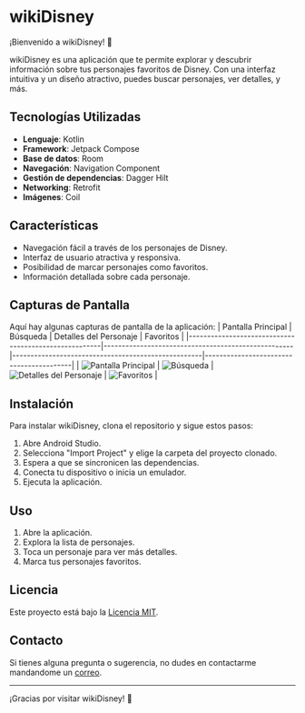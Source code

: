 # wikiDisney

¡Bienvenido a wikiDisney! 🎉

wikiDisney es una aplicación que te permite explorar y descubrir información sobre tus personajes favoritos de Disney. Con una interfaz intuitiva y un diseño atractivo, puedes buscar personajes, ver detalles, y más.

## Tecnologías Utilizadas

- **Lenguaje**: Kotlin
- **Framework**: Jetpack Compose
- **Base de datos**: Room
- **Navegación**: Navigation Component
- **Gestión de dependencias**: Dagger Hilt
- **Networking**: Retrofit
- **Imágenes**: Coil

## Características

- Navegación fácil a través de los personajes de Disney.
- Interfaz de usuario atractiva y responsiva.
- Posibilidad de marcar personajes como favoritos.
- Información detallada sobre cada personaje.

## Capturas de Pantalla

Aquí hay algunas capturas de pantalla de la aplicación:
| Pantalla Principal                                   | Búsqueda                                          | Detalles del Personaje                             | Favoritos                               |
|------------------------------------------------------|----------------------------------------------------|----------------------------------------------------|-----------------------------------------|
| ![Pantalla Principal](screenshots/lista_general.png) | ![Búsqueda](screenshots/busqueda.png)             | ![Detalles del Personaje](screenshots/detalle.png) | ![Favoritos](screenshots/favoritos.png) |


## Instalación

Para instalar wikiDisney, clona el repositorio y sigue estos pasos:

1. Abre Android Studio.
2. Selecciona "Import Project" y elige la carpeta del proyecto clonado.
3. Espera a que se sincronicen las dependencias.
4. Conecta tu dispositivo o inicia un emulador.
5. Ejecuta la aplicación.

## Uso

1. Abre la aplicación.
2. Explora la lista de personajes.
3. Toca un personaje para ver más detalles.
4. Marca tus personajes favoritos.

## Licencia

Este proyecto está bajo la [Licencia MIT](LICENSE).

## Contacto

Si tienes alguna pregunta o sugerencia, no dudes en contactarme mandandome un [correo](mailto:angel.angeles.molina@gmail.com).

---

¡Gracias por visitar wikiDisney! 🎈
